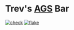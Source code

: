 # Trev's [AGS](https://github.com/Aylur/ags) Bar

[![check](https://img.shields.io/github/actions/workflow/status/spotdemo4/trevbar/check.yaml?logo=GitHub&logoColor=%23cdd6f4&label=check&labelColor=%2311111b)](https://github.com/spotdemo4/trevbar/actions/workflows/check.yaml)
[![flake](https://img.shields.io/github/actions/workflow/status/spotdemo4/trevbar/flake.yaml?logo=nixos&logoColor=%2389dceb&label=flake&labelColor=%2311111b)](https://github.com/spotdemo4/trevbar/actions/workflows/flake.yaml)
